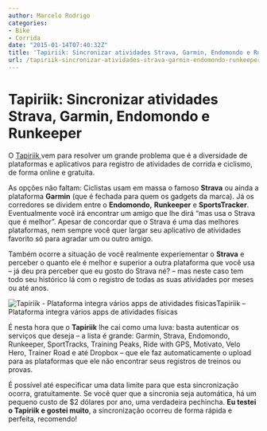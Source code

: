 ```yaml
---
author: Marcelo Rodrigo
categories:
- Bike
- Corrida
date: "2015-01-14T07:40:32Z"
title: 'Tapiriik: Sincronizar atividades Strava, Garmin, Endomondo e Runkeeper'
url: /tapiriik-sincronizar-atividades-strava-garmin-endomondo-runkeeper
---
```

# Tapiriik: Sincronizar atividades Strava, Garmin, Endomondo e Runkeeper
O [Tapiriik ](https://tapiriik.com "Site do Tapiriik")vem para resolver um grande problema que é a diversidade de plataformas e aplicativos para registro de atividades de corrida e ciclismo, de forma online e gratuita.

As opções não faltam: Ciclistas usam em massa o famoso **Strava** ou ainda a plataforma **Garmin** (que é fechada para quem os gadgets da marca). Já os corredores se dividem entre o **Endomondo,** **Runkeeper** e **SportsTracker**. Eventualmente você irá encontrar um amigo que lhe dirá “mas usa o Strava que é melhor”. Apesar de concordar que o Strava é uma das melhores plataformas, nem sempre você quer largar seu aplicativo de atividades favorito só para agradar um ou outro amigo.

Também ocorre a situação de você realmente experiementar o **Strava** e perceber o quanto ele é melhor e superior a outra plataforma que você usa – já deu pra perceber que eu gosto do Strava né? – mas neste caso tem todo seu histórico lá com o registro de todas as suas atividades por meses ou até anos.

![Tapiriik - Plataforma integra vários apps de atividades físicas](/images/2015/01/tapiriik.webp)Tapiriik – Plataforma integra vários apps de atividades físicas

É nesta hora que o **Tapiriik** lhe cai como uma luva: basta autenticar os serviços que deseja – a lista é grande: Garmin, Strava, Endomondo, Runkeeper, SportTracks, Training Peaks, Ride with GPS, Motivato, Velo Hero, Trainer Road e até Dropbox – que ele faz automaticamente o upload para as plataformas que ele não encontrar seus registros de treinos ou provas.

É possível até especificar uma data limite para que esta sincronização ocorra, gratuitamente. Se você quer que a sincronia seja automática, há um pequeno custo de $2 dólares por ano, uma verdadeira pechincha. **Eu testei o Tapiriik e gostei muito**, a sincronização ocorreu de forma rápida e perfeita, recomendo!
